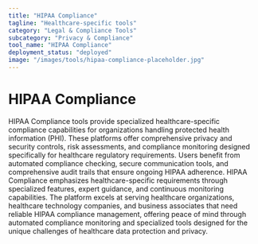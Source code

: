 ```yaml
---
title: "HIPAA Compliance"
tagline: "Healthcare-specific tools"
category: "Legal & Compliance Tools"
subcategory: "Privacy & Compliance"
tool_name: "HIPAA Compliance"
deployment_status: "deployed"
image: "/images/tools/hipaa-compliance-placeholder.jpg"
---
```


# HIPAA Compliance

HIPAA Compliance tools provide specialized healthcare-specific compliance capabilities for organizations handling protected health information (PHI). These platforms offer comprehensive privacy and security controls, risk assessments, and compliance monitoring designed specifically for healthcare regulatory requirements. Users benefit from automated compliance checking, secure communication tools, and comprehensive audit trails that ensure ongoing HIPAA adherence. HIPAA Compliance emphasizes healthcare-specific requirements through specialized features, expert guidance, and continuous monitoring capabilities. The platform excels at serving healthcare organizations, healthcare technology companies, and business associates that need reliable HIPAA compliance management, offering peace of mind through automated compliance monitoring and specialized tools designed for the unique challenges of healthcare data protection and privacy.
